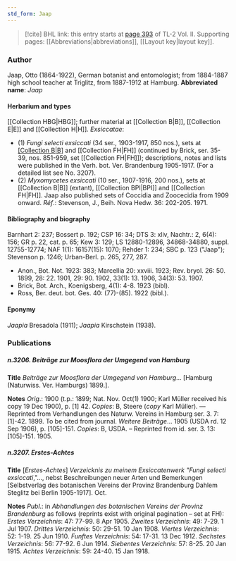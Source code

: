 ```yaml
---
std_form: Jaap
---
```


> [!cite] BHL link: this entry starts at [page 393](https://www.biodiversitylibrary.org/page/33068635) of TL-2 Vol. II.
> Supporting pages: [[Abbreviations|abbreviations]], [[Layout key|layout key]].

### Author

Jaap, Otto (1864-1922), German botanist and entomologist; from 1884-1887 high school teacher at Triglitz, from 1887-1912 at Hamburg. 
**Abbreviated name**: *Jaap*

#### Herbarium and types

[[Collection HBG|HBG]]; further material at [[Collection B|B]], [[Collection E|E]] and [[Collection H|H]].
*Exsiccatae*:
- (1) *Fungi selecti exsiccati* (34 ser., 1903-1917, 850 nos.), sets at [[Collection B|B]](extant) and [[Collection FH|FH]] (continued by Brick, ser. 35-39, nos. 851-959, set [[Collection FH|FH]]); descriptions, notes and lists were published in the Verh. bot. Ver. Brandenburg 1905-1917. (For a detailed list see No. 3207).
- (2) *Myxomycetes exsiccati* (10 ser., 1907-1916, 200 nos.), sets at [[Collection B|B]] (extant), [[Collection BPI|BPI]] and [[Collection FH|FH]]. Jaap also published sets of Coccidia and Zoocecidia from 1909 onward.
*Réf*.: Stevenson, J., Beih. Nova Hedw. 36: 202-205. 1971.

#### Bibliography and biography

Barnhart 2: 237; Bossert p. 192; CSP 16: 34; DTS 3: xliv, Nachtr.: 2, 6(4): 156; GR p. 22, cat. p. 65; Kew 3: 129; LS 12880-12896, 34868-34880, suppl. 12755-12774; NAF 1(1): 16157(15): 1070; Rehder 1: 234; SBC p. 123 ("Jaap"); Stevenson p. 1246; Urban-Berl. p. 265, 277, 287.
- Anon., Bot. Not. 1923: 383; Marcellia 20: xxviii. 1923; Rev. bryol. 26: 50. 1899, 28: 22. 1901, 29: 90. 1902, 33(1): 13. 1906, 34(3): 53. 1907.
- Brick, Bot. Arch., Koenigsberg, 4(1): 4-8. 1923 (bibl).
- Ross, Ber. deut. bot. Ges. 40: (77)-(85). 1922 (bibl.).

#### Eponymy

*Jaapia* Bresadola (1911); *Jaapia* Kirschstein (1938).

### Publications

##### n.3206. Beiträge zur Moosflora der Umgegend von Hamburg

**Title**
*Beiträge zur Moosflora der Umgegend von Hamburg*... \[Hamburg (Naturwiss. Ver. Hamburgs) 1899.\].

**Notes**
*Orig*.: 1900 (t.p.: 1899; Nat. Nov. Oct(1) 1900; Karl Müller received his copy 19 Dec 1900), p. \[1\] 42. *Copies*: B, Steere (*copy* Karl Müller). — Reprinted from Verhandlungen des Naturw. Vereins in Hamburg ser. 3. 7: \[1\]-42. 1899. To be cited from journal.
*Weitere Beiträge*... 1905 (USDA rd. 12 Sep 1906), p. \[105\]-151. *Copies*: B, USDA. – Reprinted from id. ser. 3. 13: \[105\]-151. 1905.

##### n.3207. Erstes-Achtes

**Title**
\[*Erstes-Achtes*\] *Verzeicknis zu meinem Exsiccatenwerk "Fungi selecti exsiccati*,"..., nebst Beschreibungen neuer Arten und Bemerkungen \[Selbstverlag des botanischen Vereins der Provinz Brandenburg Dahlem Steglitz bei Berlin 1905-1917\]. Oct.

**Notes**
*Publ*.: in *Abhandlungen des botanischen Vereins der Provinz Brandenburg* as follows (reprints exist with original pagination – set at FH):
*Erstes Verzeichnis*: 47: 77-99. 8 Apr 1905.
*Zweites Verzeichnis*: 49: 7-29. 1 Jul 1907.
*Drittes Verzeichnis*: 50: 29-51. 10 Jan 1908.
*Viertes Verzeichnis*: 52: 1-19. 25 Jun 1910.
*Funftes Verzeichnis*: 54: 17-31. 13 Dec 1912.
*Sechstes Verzeichnis*: 56: 77-92. 6 Jun 1914.
*Siebentes Verzeichnis*: 57: 8-25. 20 Jan 1915.
*Achtes Verzeichnis*: 59: 24-40. 15 Jan 1918.

